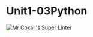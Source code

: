 # Unit1-03Python
[![Mr Coxall's Super Linter](https://github.com/ICS3U-C-Programming-souleyek/Unit1-03Python/workflows/Mr%20Coxall's%20Super%20Linter/badge.svg)](https://github.com/ICS3U-C-Programming-souleyek/Unit1-03Python/actions/)
